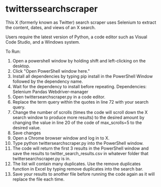 # twitterssearchscraper
This X (formerly known as Twitter) search scraper uses Selenium to extract the content, dates, and views of an X search.

Users require the latest version of Python, a code editor such as Visual Code Studio, and a Windows system. 

To Run:

1. Open a powershell window by holding shift and left-clicking on the desktop.
2. Click "Open PowerShell window here."
3. Install all dependencies by typing pip install in the PowerShell Window followed by the dependency name.
4. Wait for the dependency to install before repeating.
Dependencies:
Selenium
Pandas
Webdriver-manager
5. Open twittersearchscraper.py in a code editor.
6. Replace the term query within the quotes in line 72 with your search query.
7. Change the number of scrolls (times the code will scroll down the X search window to produce more results) to the desired amount by changing the value in line 20 of the code of max_scrolls=5 to the desired value.
8. Save changes
9. Open a Chrome browser window and log in to X.
10. Type python twittersearchscraper.py into the PowerShell window.
11. The code will return the first 3 results in the PowerShell window and save the results to twitter_search_results.csv in whatever folder that twittersearchscraper.py is in.
12. The list will contain many duplicates. Use the remove duplicates function in Excel by typing remove duplicates into the search bar.
13. Save your results to another file before running the code again as it will replace the file each time.

